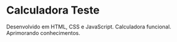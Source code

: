# Calculadora Teste
Desenvolvido em HTML, CSS e JavaScript. Calculadora funcional.
Aprimorando conhecimentos.
